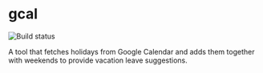 # gcal
![Build status](https://github.com/jvmistica/gcal/workflows/gcal/badge.svg)

A tool that fetches holidays from Google Calendar and adds them together with weekends to provide vacation leave suggestions.
